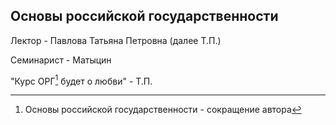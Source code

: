 ## Основы российской государственности

Лектор - Павлова Татьяна Петровна (далее Т.П.)

Семинарист - Матыцин

"Курс ОРГ[^1] будет о любви" - Т.П.

[^1]: Основы российской государственности - сокращение автора
